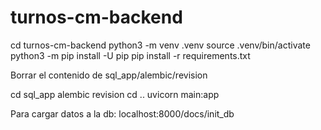 # turnos-cm-backend

cd turnos-cm-backend
python3 -m venv .venv
source .venv/bin/activate
python3 -m pip install -U pip
pip install -r requirements.txt
   

Borrar el contenido de sql_app/alembic/revision

cd sql_app
alembic revision
cd ..
uvicorn main:app

Para cargar datos a la db:
localhost:8000/docs/init_db